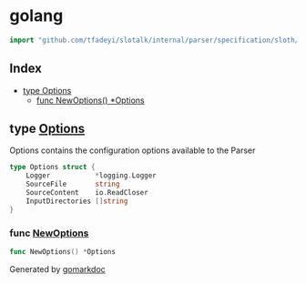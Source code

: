 <!-- Code generated by gomarkdoc. DO NOT EDIT -->

# golang

```go
import "github.com/tfadeyi/slotalk/internal/parser/specification/sloth/language/golang"
```

## Index

- [type Options](<#type-options>)
  - [func NewOptions() *Options](<#func-newoptions>)


## type [Options](<https://github.com/tfadeyi/sloth-simple-comments/blob/main/internal/parser/specification/sloth/language/golang/parser.go#L29-L34>)

Options contains the configuration options available to the Parser

```go
type Options struct {
    Logger           *logging.Logger
    SourceFile       string
    SourceContent    io.ReadCloser
    InputDirectories []string
}
```

### func [NewOptions](<https://github.com/tfadeyi/sloth-simple-comments/blob/main/internal/parser/specification/sloth/language/golang/parser.go#L36>)

```go
func NewOptions() *Options
```



Generated by [gomarkdoc](<https://github.com/princjef/gomarkdoc>)
